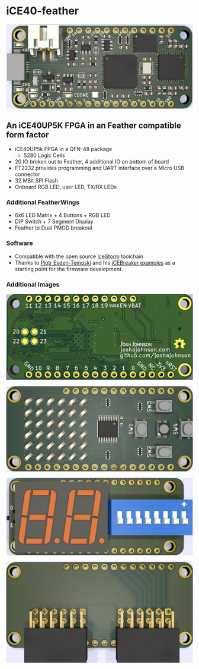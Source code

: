 # iCE40-feather
![alt-text](docs/img/top_render.PNG "Top")  

## An iCE40UP5K FPGA in an Feather compatible form factor

* iCE40UP5k FPGA in a QFN-48 package
    * 5280 Logic Cells
* 20 IO broken out to Feather, 4 additional IO on bottom of board
* FT2232 provides programming and UART interface over a Micro USB connector
* 32 MBit SPI Flash
* Onboard RGB LED, user LED, TX/RX LEDs

### Additional FeatherWings  
* 6x6 LED Matrix + 4 Buttons + RGB LED
* DIP Switch + 7 Segment Display
* Feather to Dual PMOD breakout 

### Software
* Compatible with the open source [IceStorm](http://www.clifford.at/icestorm/#install) toolchain
* Thanks to [Piotr Esden-Tempski](https://twitter.com/esden) and his [iCEBreaker examples](https://github.com/icebreaker-fpga/icebreaker-examples) as a starting point for the firmware development.

### Additional Images
![alt-text](docs/img/bottom_render.PNG "Bottom")  

![alt-text](docs/img/ledMatrix_render.PNG "7 Segment")  

![alt-text](docs/img/7segment_render.PNG "LED Matrix")  

![alt-text](docs/img/pmod_render.PNG "PMOD Breakout")  
